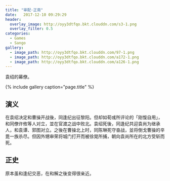 ```yaml
---
title: "审配·正南"
date:   2017-12-10 09:29:29
header:
  overlay_image: http://oyy3dtfqo.bkt.clouddn.com/s3-1.png
  overlay_filter: 0.5
categories:
  - Games
  - Sango
gallery:
  - image_path: http://oyy3dtfqo.bkt.clouddn.com/97-1.png
  - image_path: http://oyy3dtfqo.bkt.clouddn.com/a172-1.png
  - image_path: http://oyy3dtfqo.bkt.clouddn.com/a126-1.png
---
```


袁绍的幕僚。

{% include gallery caption="page.title" %}

## 演义

在袁绍决定和曹操开战後，同逢纪出征黎阳。但却如荀彧所评论的「刚愎自用」，和同僚许攸等人对立，並在官渡之战中败北。袁绍死後，同逢纪共迎袁尚为继承人，和袁谭、郭图对立。之後在曹操北上时，同陈琳死守奋战，並将倒戈曹操的辛毘一族杀尽。但因外甥审荣将城门打开而被徐晃所捕，朝向袁尚所在的北方受斩而死。

## 正史

原本虽和逢纪交恶，在和解之後变得很亲近。